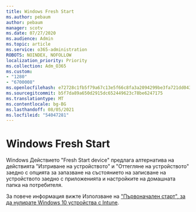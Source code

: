 ```yaml
---
title: Windows Fresh Start
ms.author: pebaum
author: pebaum
manager: scotv
ms.date: 07/27/2020
ms.audience: Admin
ms.topic: article
ms.service: o365-administration
ROBOTS: NOINDEX, NOFOLLOW
localization_priority: Priority
ms.collection: Adm_O365
ms.custom:
- "1280"
- "6700008"
ms.openlocfilehash: e72728c1fb5f79a67c13e5f66c8fa3a2094299be3fa721dd043e549fe0dff278
ms.sourcegitcommit: b5f7da89a650d2915dc652449623c78be6247175
ms.translationtype: MT
ms.contentlocale: bg-BG
ms.lasthandoff: 08/05/2021
ms.locfileid: "54047281"
---
```

# <a name="windows-fresh-start"></a>Windows Fresh Start

Windows Действието "Fresh Start device" предлага алтернатива на действията "Изтриване на устройството" и "Оттегляне на устройството" заедно с опцията за запазване на състоянието на записване на устройството заедно с приложенията и настройките на домашната папка на потребителя.

За повече информация вижте Използване на ["Първоначален старт", за да нулирате Windows 10 устройства с Intune](https://docs.microsoft.com/intune/device-fresh-start).